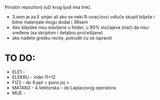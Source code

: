 Privatni repozitorij (uži krug ljudi ima link).

- 3.sem je za E smjer ali ako se neki R-ovac/ovci odluče skupit bilješe i bitne materijale mogu dodat i 3Rsem
- Ako bilješke nisu stavljene u folder, u 90% slučajeva znači da nisu sređene (sa skriptom i detaljno pročešljane)
- ako nađete grešku recite, potrudit ću se ispraviti

# TO DO:
- ELE1 - <zadaci i ispiti>
- ELEKRU - videi 11+12
- FIZ2 - do 8.ppt < puno joj >
- MATAN3 - <Fourier zadaci> 4.Vektorska - do Laplacovog operatora
- MUE - <trebala bi ucit>
